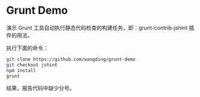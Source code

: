 # Grunt Demo

演示 Grunt 工具自动执行静态代码检查的构建任务，即：grunt-contrib-jshint 插件的用法。

执行下面的命令：

```bash
git clone https://github.com/wangding/grunt-demo
git checkout jshint
npm install
grunt
```

结果，报告代码中缺少分号。
